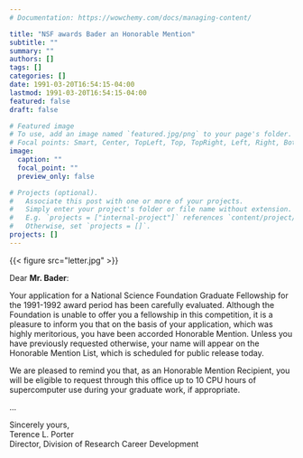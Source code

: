 ```yaml
---
# Documentation: https://wowchemy.com/docs/managing-content/

title: "NSF awards Bader an Honorable Mention"
subtitle: ""
summary: ""
authors: []
tags: []
categories: []
date: 1991-03-20T16:54:15-04:00
lastmod: 1991-03-20T16:54:15-04:00
featured: false
draft: false

# Featured image
# To use, add an image named `featured.jpg/png` to your page's folder.
# Focal points: Smart, Center, TopLeft, Top, TopRight, Left, Right, BottomLeft, Bottom, BottomRight.
image:
  caption: ""
  focal_point: ""
  preview_only: false

# Projects (optional).
#   Associate this post with one or more of your projects.
#   Simply enter your project's folder or file name without extension.
#   E.g. `projects = ["internal-project"]` references `content/project/deep-learning/index.md`.
#   Otherwise, set `projects = []`.
projects: []
---
```


{{< figure src="letter.jpg" >}}

Dear **Mr. Bader**:

Your application for a National Science Foundation Graduate Fellowship for the 1991-1992 award period has been carefully evaluated. Although the Foundation is unable to offer you a fellowship in this competition, it is a pleasure to inform you that on the basis of your application, which was highly meritorious, you have been accorded Honorable Mention.  Unless you have previously requested otherwise, your name will appear on the Honorable Mention List, which is scheduled for public release today.

We are pleased to remind you that, as an Honorable Mention Recipient, you will be eligible to request through this office up to 10 CPU hours of supercomputer use during your graduate work, if appropriate.

...

Sincerely yours,   
Terence L. Porter   
Director, Division of Research Career Development
